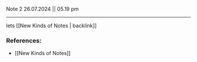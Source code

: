 Note 2
26.07.2024 || 05.19 pm

---

lets [[New Kinds of Notes | backlink]]




### References:
- [[New Kinds of Notes]]
